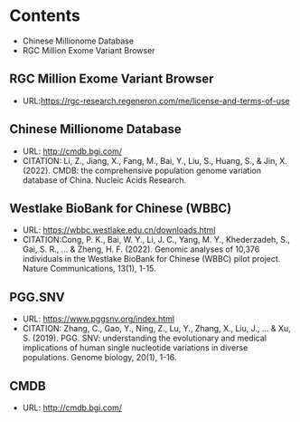 # Contents
- Chinese Millionome Database
- RGC Million Exome Variant Browser


## RGC Million Exome Variant Browser
- URL:https://rgc-research.regeneron.com/me/license-and-terms-of-use

## Chinese Millionome Database
- URL: http://cmdb.bgi.com/
- CITATION: Li, Z., Jiang, X., Fang, M., Bai, Y., Liu, S., Huang, S., & Jin, X. (2022). CMDB: the comprehensive population genome variation database of China. Nucleic Acids Research.

## Westlake BioBank for Chinese (WBBC)
- URL: https://wbbc.westlake.edu.cn/downloads.html
- CITATION:Cong, P. K., Bai, W. Y., Li, J. C., Yang, M. Y., Khederzadeh, S., Gai, S. R., ... & Zheng, H. F. (2022). Genomic analyses of 10,376 individuals in the Westlake BioBank for Chinese (WBBC) pilot project. Nature Communications, 13(1), 1-15.

## PGG.SNV
- URL: https://www.pggsnv.org/index.html
- CITATION: Zhang, C., Gao, Y., Ning, Z., Lu, Y., Zhang, X., Liu, J., ... & Xu, S. (2019). PGG. SNV: understanding the evolutionary and medical implications of human single nucleotide variations in diverse populations. Genome biology, 20(1), 1-16.

## CMDB
- URL: http://cmdb.bgi.com/
